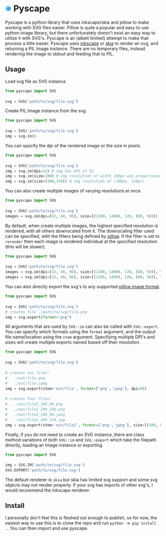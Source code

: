 # <img src="./svg-to-img.svg" width=20 height=20> Pyscape

Pyscape is a python library that uses inkscape/skia and pillow to make working with SVG files easier. Pillow is quite a popular and easy to use python image library, but there unfortunately doesn't exist an easy way to utilize it with SVG's. Pyscape is an (albeit limited) attempt to make that process a little easier. Pyscape uses [inkscape](https://inkscape.org/) or [skia](https://skia.org/) to render an svg, and returning a PIL Image instance. There are no temporary files, instead rendering the image to stdout and feeding that to PIL. 

## Usage

Load svg file as SVG instance
```py
from pyscape import SVG

svg = SVG('path/to/svg/file.svg')
```

Create PIL.Image instance from the svg
```py
from pyscape import SVG

svg = SVG('path/to/svg/file.svg')
img = svg.im()
```

You can specify the dpi of the rendered image or the size in pixels.

```py
from pyscape import SVG

svg = SVG('path/to/svg/file.svg')
img = svg.im(dpi=32) # img has DPI of 32
img = svg.im(size=100) # img resolution of width 100px and proportional height
img = svg.im(size=(100,150)) # img resolution of (100px, 150px)
```

You can also create multiple images of varying resolutions at once.
```py
from pyscape import SVG

svg = SVG('path/to/svg/file.svg')
images = svg.im(dpi=[32, 48, 96], size=[(1200, 1400), 120, (80, 50)]) 
```

By default, when create multiple images, the highest specified resolution is rendered, with all others downscaled from it. The downscaling filter used
can be specified, with the filters being defined by [pillow](https://pillow.readthedocs.io/en/stable/reference/Image.html#PIL.Image.Resampling). If the filter
is set to `rerender` then each image is rendered individual at the specified resolution (this will be slower).

```py
from pyscape import SVG

svg = SVG('path/to/svg/file.svg')
images = svg.im(dpi=[32, 48, 96], size=[(1200, 1400), 120, (80, 50)], filter='nearest') # faster
images = svg.im(dpi=[32, 48, 96], size=[(1200, 1400), 120, (80, 50)], filter='rerender') # slower 
```

You can also directly export the svg's to any supported [pillow image format](https://pillow.readthedocs.io/en/stable/handbook/image-file-formats.html).
```py
from pyscape import SVG

svg = SVG('path/to/svg/file.svg')
# creates file ./path/to/svg/file.png
img = svg.export(format="png")
```

All arguments that are used by `SVG::im` can also be called with `SVG::export`. You can specify which formats using the `format` argument, and the output file name/location using the `stem` argument. Specifying multiple DPI's and sizes will create multiple exports named based off their resolution.

```py
from pyscape import SVG

svg = SVG('path/to/svg/file.svg')

# creates two files: 
#   ./out/file.png 
#   ./out/file.jpeg
img = svg.export(stem='out/file', format=['png','jpeg'], dpi=48)

# creates four files: 
#   ./out/file2_100_80.png
#   ./out/file2_200_150.png
#   ./out/file2_100_80.jpeg
#   ./out/file2_200_150.jpg
img = svg.export(stem='out/file2', format=['png','jpeg'], size=[(100, 80), (200, 150)])
```

Finally, if you do not need to create an SVG instance, there are class method variations of both `SVG::im` and `SVG::export` which take the filepath directly, loading an Image instance or exporting.
```py
from pyscape import SVG

img = SVG.IM('path/to/svg/file.svg')
SVG.EXPORT('path/to/svg/file.svg')
```

The default renderer is `skia` but skia has limited svg support and some svg objects may not render properly. If your svg has imports of other svg's, I would recommend the inkscape renderer.

## Install

I personally don't feel this is fleshed out enough to publish, so for now, the easiest way to use this is to clone the repo and run `python -m pip install .`. You can then import and use pyscape.